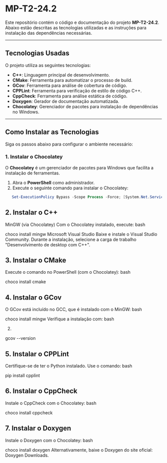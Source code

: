 # MP-T2-24.2

Este repositório contém o código e documentação do projeto **MP-T2-24.2**.  
Abaixo estão descritas as tecnologias utilizadas e as instruções para instalação das dependências necessárias.

---

## Tecnologias Usadas

O projeto utiliza as seguintes tecnologias:

- **C++**: Linguagem principal de desenvolvimento.
- **CMake**: Ferramenta para automatizar o processo de build.
- **GCov**: Ferramenta para análise de cobertura de código.
- **CPPLint**: Ferramenta para verificação de estilo de código C++.
- **CppCheck**: Ferramenta para análise estática de código.
- **Doxygen**: Gerador de documentação automatizada.
- **Chocolatey**: Gerenciador de pacotes para instalação de dependências no Windows.

---

## Como Instalar as Tecnologias

Siga os passos abaixo para configurar o ambiente necessário:

### 1. Instalar o Chocolatey
O **Chocolatey** é um gerenciador de pacotes para Windows que facilita a instalação de ferramentas.

1. Abra o **PowerShell** como administrador.
2. Execute o seguinte comando para instalar o Chocolatey:
```powershell
   Set-ExecutionPolicy Bypass -Scope Process -Force; [System.Net.ServicePointManager]::SecurityProtocol = [System.Net.SecurityProtocolType]::Tls12; iex ((New-Object System.Net.WebClient).DownloadString('https://community.chocolatey.org/install.ps1'))
```

## 2. Instalar o C++
MinGW (via Chocolatey)
Com o Chocolatey instalado, execute:
bash


choco install mingw
Microsoft Visual Studio
Baixe e instale o Visual Studio Community.
Durante a instalação, selecione a carga de trabalho "Desenvolvimento de desktop com C++".
## 3. Instalar o CMake
Execute o comando no PowerShell (com o Chocolatey):
bash


choco install cmake
## 4. Instalar o GCov
O GCov está incluído no GCC, que é instalado com o MinGW:
bash


choco install mingw
Verifique a instalação com:
bash

2.
gcov --version
## 5. Instalar o CPPLint
Certifique-se de ter o Python instalado.
Use o comando:
bash


pip install cpplint
## 6. Instalar o CppCheck
Instale o CppCheck com o Chocolatey:
bash


choco install cppcheck
## 7. Instalar o Doxygen
Instale o Doxygen com o Chocolatey:
bash


choco install doxygen
Alternativamente, baixe o Doxygen do site oficial: Doxygen Downloads.
